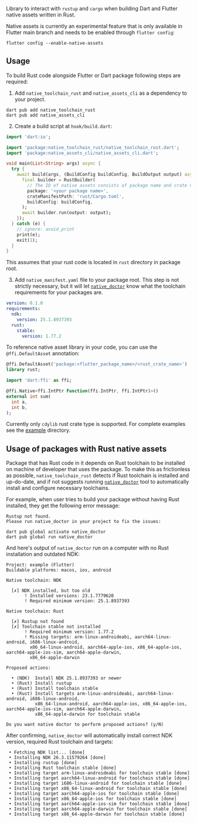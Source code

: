 Library to interact with `rustup` and `cargo` when building Dart and Flutter native assets written in Rust.

Native assets is currently an experimental feature that is only available in Flutter main branch and needs to be enabled through `flutter config`:
```
flutter config --enable-native-assets
```

## Usage

To build Rust code alongside Flutter or Dart package following steps are required:

1. Add `native_toolchain_rust` and `native_assets_cli` as a dependency to your project.
```
dart pub add native_toolchain_rust
dart pub add native_assets_cli
```

2. Create a build script at `hook/build.dart`:

```dart
import 'dart:io';

import 'package:native_toolchain_rust/native_toolchain_rust.dart';
import 'package:native_assets_cli/native_assets_cli.dart';

void main(List<String> args) async {
  try {
    await build(args, (BuildConfig buildConfig, BuildOutput output) async {
      final builder = RustBuilder(
        // The ID of native assets consists of package name and crate name.
        package: '<your package name>',
        crateManifestPath: 'rust/Cargo.toml',
        buildConfig: buildConfig,
      );
      await builder.run(output: output);
    });
  } catch (e) {
    // ignore: avoid_print
    print(e);
    exit(1);
  }
}
```

This assumes that your rust code is located in `rust` directory in package root.

3. Add `native_manifest.yaml` file to your package root. This step is not strictly necessary, but it will let [`native_doctor`](https://pub.dev/packages/native_doctor) know what the toolchain requirements for your packages are.

```yaml
version: 0.1.0
requirements:
  ndk:
    version: 25.1.8937393
  rust:
    stable:
      version: 1.77.2
```

To reference native asset library in your code, you can use the `@ffi.DefaultAsset` annotation:

```dart
@ffi.DefaultAsset('package:<flutter_package_name>/<rust_crate_name>')
library rust;

import 'dart:ffi' as ffi;

@ffi.Native<ffi.IntPtr Function(ffi.IntPtr, ffi.IntPtr)>()
external int sum(
  int a,
  int b,
);
```

Currently only `cdylib` rust crate type is supported. For complete examples see the [example](example) directory.

## Usage of packages with Rust native assets

Package that has Rust code in it depends on Rust toolchain to be installed on machine of developer that uses the package. To make this as frictionless as possible, `native_toolchain_rust` detects if Rust toolchain is installed and up-do-date, and if not suggests running [`native_doctor`](https://pub.dev/packages/native_doctor) tool to automatically install and configure necessary toolchains.

For example, when user tries to build your package without having Rust installed, they get the following error message:
```
Rustup not found.
Please run native_doctor in your project to fix the issues:

dart pub global activate native_doctor
dart pub global run native_doctor
```

And here's output of `native_doctor` run on a computer with no Rust installation and outdated NDK:

```
Project: example (Flutter)
Buildable platforms: macos, ios, android

Native toolchain: NDK

  [✗] NDK installed, but too old
       ! Installed versions: 23.1.7779620
       ! Required minimum version: 25.1.8937393

Native toolchain: Rust

  [✗] Rustup not found
  [✗] Toolchain stable not installed
       ! Required minimum version: 1.77.2
       ! Missing targets: arm-linux-androideabi, aarch64-linux-android, i686-linux-android,
         x86_64-linux-android, aarch64-apple-ios, x86_64-apple-ios, aarch64-apple-ios-sim, aarch64-apple-darwin,
         x86_64-apple-darwin

Proposed actions:

  • (NDK)  Install NDK 25.1.8937393 or newer
  • (Rust) Install rustup
  • (Rust) Install toolchain stable
  • (Rust) Install targets arm-linux-androideabi, aarch64-linux-android, i686-linux-android,
           x86_64-linux-android, aarch64-apple-ios, x86_64-apple-ios, aarch64-apple-ios-sim, aarch64-apple-darwin,
           x86_64-apple-darwin for toolchain stable

Do you want native doctor to perform proposed actions? (y/N)
```

After confirming, `native_doctor` will automatically install correct NDK version, required Rust toolchain and targets:

```
 • Fetching NDK list... [done]
 • Installing NDK 26.3.11579264 [done]
 • Installing rustup [done]
 • Installing Rust toolchain stable [done]
 • Installing target arm-linux-androideabi for toolchain stable [done]
 • Installing target aarch64-linux-android for toolchain stable [done]
 • Installing target i686-linux-android for toolchain stable [done]
 • Installing target x86_64-linux-android for toolchain stable [done]
 • Installing target aarch64-apple-ios for toolchain stable [done]
 • Installing target x86_64-apple-ios for toolchain stable [done]
 • Installing target aarch64-apple-ios-sim for toolchain stable [done]
 • Installing target aarch64-apple-darwin for toolchain stable [done]
 • Installing target x86_64-apple-darwin for toolchain stable [done]
```
